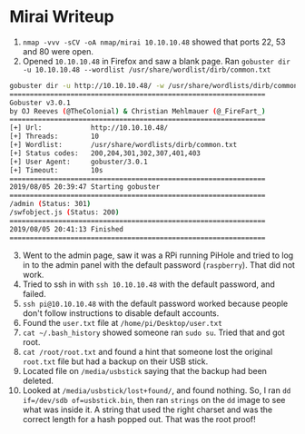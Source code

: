 # Mirai Writeup

1. `nmap -vvv -sCV -oA nmap/mirai 10.10.10.48` showed that ports 22, 53 and 80 were open.
2. Opened `10.10.10.48` in Firefox and saw a blank page. Ran `gobuster dir -u 10.10.10.48 --wordlist /usr/share/wordlist/dirb/common.txt`

```bash
gobuster dir -u http://10.10.10.48/ -w /usr/share/wordlists/dirb/common.txt 
===============================================================
Gobuster v3.0.1
by OJ Reeves (@TheColonial) & Christian Mehlmauer (@_FireFart_)
===============================================================
[+] Url:            http://10.10.10.48/
[+] Threads:        10
[+] Wordlist:       /usr/share/wordlists/dirb/common.txt
[+] Status codes:   200,204,301,302,307,401,403
[+] User Agent:     gobuster/3.0.1
[+] Timeout:        10s
===============================================================
2019/08/05 20:39:47 Starting gobuster
===============================================================
/admin (Status: 301)
/swfobject.js (Status: 200) 
===============================================================
2019/08/05 20:41:13 Finished
===============================================================
```

3. Went to the admin page, saw it was a RPi running PiHole and tried to log in to the admin panel with the default password (`raspberry`). That did not work.
4. Tried to ssh in with `ssh 10.10.10.48` with the default password, and failed.
5. `ssh pi@10.10.10.48` with the default password worked because people don't follow instructions to disable default accounts.
6. Found the `user.txt` file at `/home/pi/Desktop/user.txt`
7. `cat ~/.bash_history` showed someone ran `sudo su`. Tried that and got root.
8. `cat /root/root.txt` and found a hint that someone lost the original `root.txt` file but had a backup on their USB stick.
9. Located file on `/media/usbstick` saying that the backup had been deleted.
10. Looked at `/media/usbstick/lost+found/`, and found nothing. So, I ran `dd if=/dev/sdb of=usbstick.bin`, then ran `strings` on the `dd` image to see what was inside it. A string that used the right charset and was the correct length for a hash popped out. That was the root proof!

